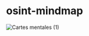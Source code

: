 # osint-mindmap



![Cartes mentales (1)](https://github.com/J3l4m/osint-mindmap/assets/171741055/ec8fd114-6dd8-44fa-a88d-5a6babc88685)
